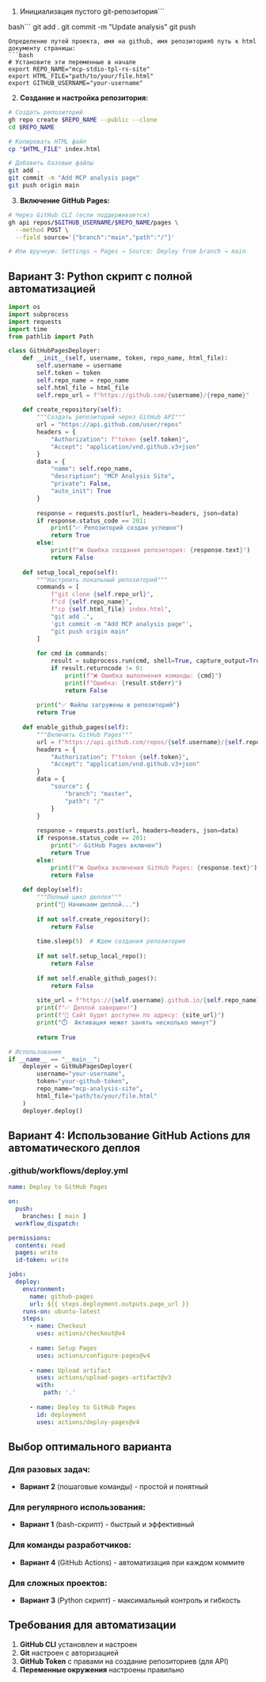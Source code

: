 1. Инициализация пустого git-репозитория```

bash```
git add .
git commit -m "Update analysis"
git push
```
Определение путей проекта, имя на github, имя репозиторияб путь к html документу страницы:
```bash
# Установите эти переменные в начале
export REPO_NAME="mcp-stdio-tpl-rs-site"
export HTML_FILE="path/to/your/file.html"
export GITHUB_USERNAME="your-username"
```

2. **Создание и настройка репозитория:**
```bash
# Создать репозиторий
gh repo create $REPO_NAME --public --clone
cd $REPO_NAME

# Копировать HTML файл
cp "$HTML_FILE" index.html

# Добавить базовые файлы
git add .
git commit -m "Add MCP analysis page"
git push origin main
```

3. **Включение GitHub Pages:**
```bash
# Через GitHub CLI (если поддерживается)
gh api repos/$GITHUB_USERNAME/$REPO_NAME/pages \
  --method POST \
  --field source='{"branch":"main","path":"/"}'

# Или вручную: Settings → Pages → Source: Deploy from branch → main
```

## Вариант 3: Python скрипт с полной автоматизацией

```python
import os
import subprocess
import requests
import time
from pathlib import Path

class GitHubPagesDeployer:
    def __init__(self, username, token, repo_name, html_file):
        self.username = username
        self.token = token
        self.repo_name = repo_name
        self.html_file = html_file
        self.repo_url = f"https://github.com/{username}/{repo_name}"
        
    def create_repository(self):
        """Создать репозиторий через GitHub API"""
        url = "https://api.github.com/user/repos"
        headers = {
            "Authorization": f"token {self.token}",
            "Accept": "application/vnd.github.v3+json"
        }
        data = {
            "name": self.repo_name,
            "description": "MCP Analysis Site",
            "private": False,
            "auto_init": True
        }
        
        response = requests.post(url, headers=headers, json=data)
        if response.status_code == 201:
            print("✅ Репозиторий создан успешно")
            return True
        else:
            print(f"❌ Ошибка создания репозитория: {response.text}")
            return False
    
    def setup_local_repo(self):
        """Настроить локальный репозиторий"""
        commands = [
            f"git clone {self.repo_url}",
            f"cd {self.repo_name}",
            f"cp {self.html_file} index.html",
            "git add .",
            'git commit -m "Add MCP analysis page"',
            "git push origin main"
        ]
        
        for cmd in commands:
            result = subprocess.run(cmd, shell=True, capture_output=True, text=True)
            if result.returncode != 0:
                print(f"❌ Ошибка выполнения команды: {cmd}")
                print(f"Ошибка: {result.stderr}")
                return False
        
        print("✅ Файлы загружены в репозиторий")
        return True
    
    def enable_github_pages(self):
        """Включить GitHub Pages"""
        url = f"https://api.github.com/repos/{self.username}/{self.repo_name}/pages"
        headers = {
            "Authorization": f"token {self.token}",
            "Accept": "application/vnd.github.v3+json"
        }
        data = {
            "source": {
                "branch": "master",
                "path": "/"
            }
        }
        
        response = requests.post(url, headers=headers, json=data)
        if response.status_code == 201:
            print("✅ GitHub Pages включен")
            return True
        else:
            print(f"❌ Ошибка включения GitHub Pages: {response.text}")
            return False
    
    def deploy(self):
        """Полный цикл деплоя"""
        print("🚀 Начинаем деплой...")
        
        if not self.create_repository():
            return False
            
        time.sleep(5)  # Ждем создания репозитория
        
        if not self.setup_local_repo():
            return False
            
        if not self.enable_github_pages():
            return False
        
        site_url = f"https://{self.username}.github.io/{self.repo_name}/"
        print(f"✅ Деплой завершен!")
        print(f"🔗 Сайт будет доступен по адресу: {site_url}")
        print("⏱️  Активация может занять несколько минут")
        
        return True

# Использование
if __name__ == "__main__":
    deployer = GitHubPagesDeployer(
        username="your-username",
        token="your-github-token",
        repo_name="mcp-analysis-site",
        html_file="path/to/your/file.html"
    )
    deployer.deploy()
```

## Вариант 4: Использование GitHub Actions для автоматического деплоя

### .github/workflows/deploy.yml

```yaml
name: Deploy to GitHub Pages

on:
  push:
    branches: [ main ]
  workflow_dispatch:

permissions:
  contents: read
  pages: write
  id-token: write

jobs:
  deploy:
    environment:
      name: github-pages
      url: ${{ steps.deployment.outputs.page_url }}
    runs-on: ubuntu-latest
    steps:
      - name: Checkout
        uses: actions/checkout@v4
        
      - name: Setup Pages
        uses: actions/configure-pages@v4
        
      - name: Upload artifact
        uses: actions/upload-pages-artifact@v3
        with:
          path: '.'
          
      - name: Deploy to GitHub Pages
        id: deployment
        uses: actions/deploy-pages@v4
```

## Выбор оптимального варианта

### Для разовых задач:
- **Вариант 2** (пошаговые команды) - простой и понятный

### Для регулярного использования:
- **Вариант 1** (bash-скрипт) - быстрый и эффективный

### Для команды разработчиков:
- **Вариант 4** (GitHub Actions) - автоматизация при каждом коммите

### Для сложных проектов:
- **Вариант 3** (Python скрипт) - максимальный контроль и гибкость

## Требования для автоматизации

1. **GitHub CLI** установлен и настроен
2. **Git** настроен с авторизацией
3. **GitHub Token** с правами на создание репозиториев (для API)
4. **Переменные окружения** настроены правильно
